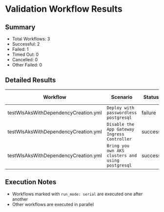 # Validation Workflow Results

## Summary
- Total Workflows: 3
- Successful: 2
- Failed: 1
- Timed Out: 0
- Cancelled: 0
- Other Failed: 0

## Detailed Results

| Workflow | Scenario | Status | Duration | Run URL |
|----------|----------|---------|-----------|----------|
| testWlsAksWithDependencyCreation.yml | `Deploy with passwordless postgresql` | failure | 1h:15m:44s | [View Run](https://github.com/azure-javaee/weblogic-azure/actions/runs/17057001610) |
| testWlsAksWithDependencyCreation.yml | `Disable the App Gateway Ingress Controller` | success | 0h:58m:49s | [View Run](https://github.com/azure-javaee/weblogic-azure/actions/runs/17058115925) |
| testWlsAksWithDependencyCreation.yml | `Bring you own AKS clusters and using postgresql` | success | 1h:29m:56s | [View Run](https://github.com/azure-javaee/weblogic-azure/actions/runs/17058952212) |


## Execution Notes
- Workflows marked with `run_mode: serial` are executed one after another
- Other workflows are executed in parallel
